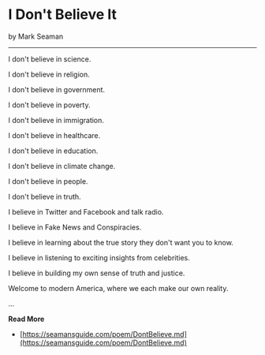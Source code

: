 # I Don't Believe It

by Mark Seaman

---

I don't believe in science.   

I don't believe in religion.

I don't believe in government.

I don't believe in poverty.

I don't believe in immigration.

I don't believe in healthcare.

I don't believe in education.

I don't believe in climate change.

I don't believe in people.

I don't believe in truth.

I believe in  Twitter and Facebook and talk radio.

I believe in  Fake News and Conspiracies.

I believe in  learning about the true story they don't want you to know.  

I believe in  listening to exciting insights from celebrities.

I believe in  building my own sense of truth and justice.

Welcome to modern America, where we each make our own reality.


...

**Read More**

* [https://seamansguide.com/poem/DontBelieve.md](https://seamansguide.com/poem/DontBelieve.md)



